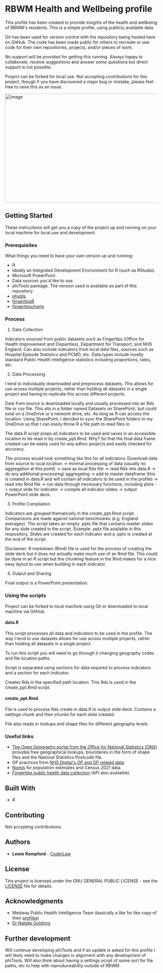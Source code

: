 # RBWM Health and Wellbeing profile

This profile has been created to provide insights of the health and wellbeing of RBWM's residents. This is a simple profile, using publicly available data.

Git has been used for version control with the repository being hosted here on GitHub. The code has been made public for others to recreate or use code for their own repositories, projects, and/or pieces of work. 

No support will be provided for getting this running. Always happy to collaborate, receive suggestions and answer some questions but direct support is not possible.

Project can be forked for local use. Not accepting contributions for this project, though if you have discovered a major bug or mistake, please feel free to raise this as an issue.

<img width="640" height="360" alt="image" src="https://github.com/user-attachments/assets/306ba1bb-bd68-4c4d-b020-1606a6da15b1" />

## Getting Started

These instructions will get you a copy of the project up and running on your local machine for local use and development.

### Prerequisites

What things you need to have your own version up and running:

* R
* Ideally an Integrated Development Environment for R (such as RStudio).
* Microsoft PowerPoint.
* Data sources you'd like to use.
* phiTools package. The version used is available as part of this repository.
* [phutils](https://github.com/daudi/phutils).
* [fingertipsR](https://github.com/ropensci/fingertipsR)
* [fingertipscharts](https://github.com/dhsc-govuk/fingertipscharts)

### Process

1. Data Collection

Indicators sourced from public datasets such as Fingertips (Office for Health Improvement and Disparities), Department for Transport, and NHS England. Can also include indicators from local data files, sources such as Hospital Episode Statistics and PCMD, etc.
Data types include mostly standard Public Health intelligence statistics including proportions, rates, etc.

2. Data Processing

I tend to individually downloaded and preprocess datasets. This allows for use across multiple projects, rather than holding all datasets in a single project and having to replicate this across different projects.

Data from source is downloaded locally and usually processed into an Rds file or csv file. This sits in a folder named Datasets on SharePoint, but could exist on a OneDrive or a network drive, etc. As long as R can access the location. Using SharePoint, I decided to sync the SharePoint folders to my OneDrive so that I can easily throw R a file path to read files in.

The data.R script preps all indicators to be used and saves in an accessible location to be read in by create_ppt.Rmd. Why? So that the final data frame created can be easily used for any adhoc projects and easily checked for accuracy. 

The process would look something like this for all indicators:
Download data from source to local location -> minimal processing of data (usually no aggregation at this point) -> save as local Rds file -> read Rds into data.R -> do any additional processing/ aggregating -> add to master dataframe (this is created in data.R and will contain all indicators to be used in the profile) -> read into Rmd file -> run data through necessary functions, including plots -> output slide for indicator -> compile all indicator slides -> output PowerPoint slide deck.

3. Profile Compilation

Indicators are grouped thematically in the create_ppt.Rmd script. Comparisons are made against national benchmarks (e.g. England averages). The script takes an empty .pptx file that contains master slides for any slide created in the script. Example .pptx file available in this respository. Slides are created for each indicator and a .pptx is created at the end of the script.

Disclaimer: R markdown (Rmd) file is used for the process of creating the slide deck but it does not actually make much use of an Rmd file. This could be done in an R script but the chunking feature in the Rmd makes for a nice easy layout to use when building in each indicator.

4. Output and Sharing

Final output is a PowerPoint presentation.

### Using the scripts

Project can be forked to local machine using Git or downloaded to local machine via GitHub.

#### data.R

This script processes all data and indicators to be used in the profile. The way I tend to use datasets allows for use across multiple projects, rather than holding all datasets in a single project.

To run this script you will need to go through it changing geography codes and file location paths.

Script is separated using sections for data required to process indicators and a section for each indicator. 

Creates Rds in the specified path location. This Rds is used in the create_ppt.Rmd script.

#### create_ppt.Rmd

File is used to process Rds create in data.R to output slide deck. Contains a settings chunk and then chunks for each slide created.

File also reads in lookups and shape files for different geography levels.

### Useful links

* [The Open Geography portal from the Office for National Statistics (ONS)](https://geoportal.statistics.gov.uk/) provides free geographical lookups, boundaries in the form of shape files and the National Statistics Postcode file.
* GP practices from [NHS Digital's GP and GP related data](https://digital.nhs.uk/services/organisation-data-service/data-search-and-export/csv-downloads/gp-and-gp-practice-related-data).
* [Nomis](https://www.nomisweb.co.uk/) for population estimates and Census 2021 data.
* [Fingertips public health data collection](https://fingertips.phe.org.uk/) (API also available).

## Built With

* R
  
## Contributing

Not accepting contributions.

## Authors

* **Lewis Kempford** - [CoderLew](https://github.com/CoderLew)

## License

This project is licensed under the GNU GENERAL PUBLIC LICENSE - see the [LICENSE](LICENSE) file for details.

## Acknowledgments

* Medway Public Health Intelligence Team (basically a like for like copy of their [profiles](https://www.medway.gov.uk/info/200591/medway_s_joint_strategic_needs_assessment_jsna/1590/area_profiles))
* [Dr Natalie Goldring](https://github.com/NatalieGoldring)

## Further development

Will continue developing phiTools and if an update is asked for this profile I will likely need to make changes in alignment with any development of phiTools. Will also think about having a settings script of some sort for file paths, etc to help with reproduceability outside of RBWM.
